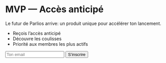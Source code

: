 # MVP — Accès anticipé
Le futur de Parlios arrive: un produit unique pour accélérer ton lancement.

- Reçois l’accès anticipé
- Découvre les coulisses
- Priorité aux membres les plus actifs

<form name="parlios-mvp" method="POST" data-netlify="true">
  <input type="email" name="email" placeholder="Ton email" required />
  <input type="hidden" name="ref" id="refField" />
  <button>S’inscrire</button>
</form>

<script>
  try{
    const ref = localStorage.getItem('parlios_ref');
    if(ref){ document.getElementById('refField').value = ref; }
  }catch(e){}
</script>
